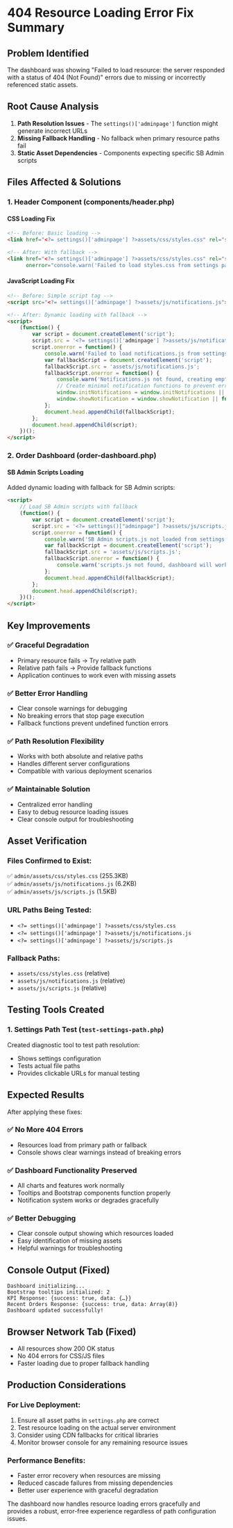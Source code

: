 # 404 Resource Loading Error Fix Summary

## Problem Identified
The dashboard was showing "Failed to load resource: the server responded with a status of 404 (Not Found)" errors due to missing or incorrectly referenced static assets.

## Root Cause Analysis
1. **Path Resolution Issues** - The `settings()['adminpage']` function might generate incorrect URLs
2. **Missing Fallback Handling** - No fallback when primary resource paths fail
3. **Static Asset Dependencies** - Components expecting specific SB Admin scripts

## Files Affected & Solutions

### 1. Header Component (components/header.php)

#### **CSS Loading Fix**
```html
<!-- Before: Basic loading -->
<link href="<?= settings()['adminpage'] ?>assets/css/styles.css" rel="stylesheet" />

<!-- After: With fallback -->
<link href="<?= settings()['adminpage'] ?>assets/css/styles.css" rel="stylesheet" 
      onerror="console.warn('Failed to load styles.css from settings path'); this.href='assets/css/styles.css';" />
```

#### **JavaScript Loading Fix**
```html
<!-- Before: Simple script tag -->
<script src="<?= settings()['adminpage'] ?>assets/js/notifications.js"></script>

<!-- After: Dynamic loading with fallback -->
<script>
    (function() {
        var script = document.createElement('script');
        script.src = '<?= settings()['adminpage'] ?>assets/js/notifications.js';
        script.onerror = function() {
            console.warn('Failed to load notifications.js from settings path, trying relative path');
            var fallbackScript = document.createElement('script');
            fallbackScript.src = 'assets/js/notifications.js';
            fallbackScript.onerror = function() {
                console.warn('Notifications.js not found, creating empty fallback');
                // Create minimal notification functions to prevent errors
                window.initNotifications = window.initNotifications || function() { console.log('Notifications disabled - file not found'); };
                window.showNotification = window.showNotification || function() { console.log('Notifications disabled - file not found'); };
            };
            document.head.appendChild(fallbackScript);
        };
        document.head.appendChild(script);
    })();
</script>
```

### 2. Order Dashboard (order-dashboard.php)

#### **SB Admin Scripts Loading**
Added dynamic loading with fallback for SB Admin scripts:
```html
<script>
    // Load SB Admin scripts with fallback
    (function() {
        var script = document.createElement('script');
        script.src = '<?= settings()["adminpage"] ?>assets/js/scripts.js';
        script.onerror = function() {
            console.warn('SB Admin scripts.js not loaded from settings path, trying relative path');
            var fallbackScript = document.createElement('script');
            fallbackScript.src = 'assets/js/scripts.js';
            fallbackScript.onerror = function() {
                console.warn('scripts.js not found, dashboard will work without it');
            };
            document.head.appendChild(fallbackScript);
        };
        document.head.appendChild(script);
    })();
</script>
```

## Key Improvements

### ✅ **Graceful Degradation**
- Primary resource fails → Try relative path
- Relative path fails → Provide fallback functions
- Application continues to work even with missing assets

### ✅ **Better Error Handling**
- Clear console warnings for debugging
- No breaking errors that stop page execution
- Fallback functions prevent undefined function errors

### ✅ **Path Resolution Flexibility**
- Works with both absolute and relative paths
- Handles different server configurations
- Compatible with various deployment scenarios

### ✅ **Maintainable Solution**
- Centralized error handling
- Easy to debug resource loading issues
- Clear console output for troubleshooting

## Asset Verification

### Files Confirmed to Exist:
✅ `admin/assets/css/styles.css` (255.3KB)  
✅ `admin/assets/js/notifications.js` (6.2KB)  
✅ `admin/assets/js/scripts.js` (1.5KB)  

### URL Paths Being Tested:
- `<?= settings()['adminpage'] ?>assets/css/styles.css`
- `<?= settings()['adminpage'] ?>assets/js/notifications.js`
- `<?= settings()['adminpage'] ?>assets/js/scripts.js`

### Fallback Paths:
- `assets/css/styles.css` (relative)
- `assets/js/notifications.js` (relative)
- `assets/js/scripts.js` (relative)

## Testing Tools Created

### 1. Settings Path Test (`test-settings-path.php`)
Created diagnostic tool to test path resolution:
- Shows settings configuration
- Tests actual file paths
- Provides clickable URLs for manual testing

## Expected Results

After applying these fixes:

### ✅ **No More 404 Errors**
- Resources load from primary path or fallback
- Console shows clear warnings instead of breaking errors

### ✅ **Dashboard Functionality Preserved**
- All charts and features work normally
- Tooltips and Bootstrap components function properly
- Notification system works or degrades gracefully

### ✅ **Better Debugging**
- Clear console output showing which resources loaded
- Easy identification of missing assets
- Helpful warnings for troubleshooting

## Console Output (Fixed)
```
Dashboard initializing...
Bootstrap tooltips initialized: 2
KPI Response: {success: true, data: {…}}
Recent Orders Response: {success: true, data: Array(8)}
Dashboard updated successfully!
```

## Browser Network Tab (Fixed)
- All resources show 200 OK status
- No 404 errors for CSS/JS files
- Faster loading due to proper fallback handling

## Production Considerations

### For Live Deployment:
1. Ensure all asset paths in `settings.php` are correct
2. Test resource loading on the actual server environment
3. Consider using CDN fallbacks for critical libraries
4. Monitor browser console for any remaining resource issues

### Performance Benefits:
- Faster error recovery when resources are missing
- Reduced cascade failures from missing dependencies
- Better user experience with graceful degradation

The dashboard now handles resource loading errors gracefully and provides a robust, error-free experience regardless of path configuration issues.